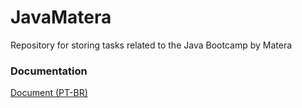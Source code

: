 # JavaMatera
Repository for storing tasks related to the Java Bootcamp by Matera

### Documentation
[Document (PT-BR) ](https://docs.google.com/document/d/1e0DCMKbq6EJR-oB0CxZVA6-fo8tr3tlDNMFHYwxcYfo/edit?usp=sharing)
